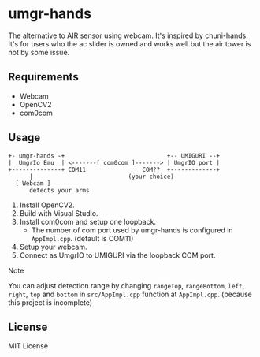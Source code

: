 # umgr-hands
The alternative to AIR sensor using webcam. It's inspired by chuni-hands.
It's for users who the ac slider is owned and works well but the air tower is not by some issue.

## Requirements
- Webcam
- OpenCV2
- com0com

## Usage
```
+- umgr-hands -+                             +-- UMIGURI --+
|  UmgrIo Emu  | <-------[ com0com ]-------> | UmgrIO port |
+--------------+ COM11                COM??  +-------------+
      |                           (your choice)
  [ Webcam ]
      detects your arms
```
1. Install OpenCV2.
2. Build with Visual Studio.
3. Install com0com and setup one loopback.
   - The number of com port used by umgr-hands is configured in `AppImpl.cpp`. (default is COM11)
4. Setup your webcam.
5. Connect as UmgrIO to UMIGURI via the loopback COM port.

> [!NOTE]
> You can adjust detection range by changing `rangeTop`, `rangeBottom`, `left`, `right`, `top` and `bottom` in `src/AppImpl.cpp` function at `AppImpl.cpp`. (because this project is incomplete)

## License
MIT License
